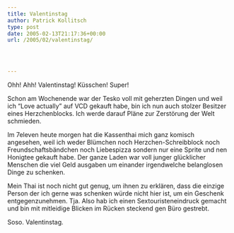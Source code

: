 ```yaml
---
title: Valentinstag
author: Patrick Kollitsch
type: post
date: 2005-02-13T21:17:36+00:00
url: /2005/02/valentinstag/




---
```

Ohh! Ahh! Valentinstag! Küsschen! Super!

Schon am Wochenende war der Tesko voll mit geherzten Dingen und weil ich &#8220;Love actually&#8221; auf VCD gekauft habe, bin ich nun auch stolzer Besitzer eines Herzchenblocks. Ich werde darauf Pläne zur Zerstörung der Welt schmieden. 

Im 7eleven heute morgen hat die Kassenthai mich ganz komisch angesehen, weil ich weder Blümchen noch Herzchen-Schreibblock noch Freundschaftsbändchen noch Liebespizza sondern nur eine Sprite und nen Honigtee gekauft habe. Der ganze Laden war voll junger glücklicher Menschen die viel Geld ausgaben um einander irgendwelche belanglosen Dinge zu schenken. 

Mein Thai ist noch nicht gut genug, um ihnen zu erklären, dass die einzige Person der ich gerne was schenken würde nicht hier ist, um ein Geschenk entgegenzunehmen. Tja. Also hab ich einen Sextouristeneindruck gemacht und bin mit mitleidige Blicken im Rücken steckend gen Büro gestrebt.

Soso. Valentinstag.